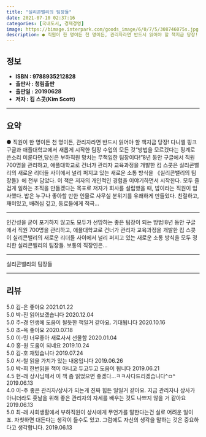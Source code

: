 ```yaml
---
title: "실리콘밸리의 팀장들"
date: 2021-07-10 02:37:16
categories: [국내도서, 경제경영]
image: https://bimage.interpark.com/goods_image/6/0/7/5/308746075s.jpg
description: ● 직원이 한 명이든 천 명이든, 관리자라면 반드시 읽어야 할 책지금 당장! 다니엘 핑크구글과 애플대학교에서 새롭게 시작한 팀장 수업의 모든 것“방법을 모르겠다는 핑계로 쓴소리 미룬다면,당신은 부하직원 망치는 무책임한 팀장이다!”8년 동안 구글에서 직원 700명을 관리하고, 애플대학교
---
```


## **정보**

- **ISBN : 9788935212828**
- **출판사 : 청림출판**
- **출판일 : 20190628**
- **저자 : 킴 스콧(Kim Scott)**

------



## **요약**

●  직원이 한 명이든 천 명이든, 관리자라면 반드시 읽어야 할 책지금 당장! 다니엘 핑크구글과 애플대학교에서 새롭게 시작한 팀장 수업의 모든 것“방법을 모르겠다는 핑계로 쓴소리 미룬다면,당신은 부하직원 망치는 무책임한 팀장이다!”8년 동안 구글에서 직원 700명을 관리하고, 애플대학교로 건너가 관리자 교육과정을 개발한 킴 스콧은 실리콘밸리의 새로운 리더들 사이에서 널리 퍼지고 있는 새로운 소통 방식을 《실리콘밸리의 팀장들》에 전부 담았다. 이 책은 저자의 개인적인 경험을 이야기하면서 시작한다. 모두 즐겁게 일하는 조직을 만들겠다는 목표로 저자가 회사를 설립했을 때, 밥이라는 직원이 입사했다. 밥은 누구나 좋아할 만한 인물로 사무실 분위기를 유쾌하게 만들었다. 친절하고, 재미있고, 배려심 깊고, 동료들에게 적극...

------

인간성을 굳이 포기하지 않고도 모두가 선망하는 좋은 팀장이 되는 방법!8년 동안 구글에서 직원 700명을 관리하고, 애플대학교로 건너가 관리자 교육과정을 개발한 킴 스콧이 실리콘밸리의 새로운 리더들 사이에서 널리 퍼지고 있는 새로운 소통 방식을 모두 정리한 실리콘밸리의 팀장들. 보통의 직장인은... 

------


실리콘밸리의 팀장들 

------


## **리뷰** 

5.0 김-은 좋아요 2021.01.22 <br/>5.0 박-진 읽어보겠습니다 2020.12.04 <br/>5.0 주-경 인생에 도움이 될듯한 책일거 같아요. 기대됩니다  2020.10.16 <br/>5.0 조-옥 좋아요 2020.07.18 <br/>5.0 이-민 너무좋아 새로사서 선물함 2020.01.04 <br/>4.0 홍-원 도움이 되네요 2019.10.24 <br/>5.0 김-호 재밌습니다 2019.07.24 <br/>5.0 서-철 읽을 가치가 있는 내용입니다 2019.06.26 <br/>5.0 박-희 한번읽을 책이 아니고 두고두고 도움이 됩니다 2019.06.21 <br/>4.5 현-래 상사님께서 이 책 좀 읽었으면 좋겠다...ㅋㅋ사다드리겠습니다^ㅁ^ 2019.06.13 <br/>4.0 이-주 좋은 관리자/상사가 되는게 진짜 힘든 일일거 같아요. 지금 관리자나 상사가 아니더라도 훗날을 위해 좋은 관리자의 자세를 배우는 것도 나쁘지 않을 거 같아요 2019.06.13 <br/>5.0 최-래 사회생활에서 부하직원이 상사에게 무언가를 말한다는건 실로 어려운 일이죠. 자칫하면 대든다는 생각이 들수도 있고. 그럼에도 자신의 생각을 말하는 것은 중요하다고 생각합니다. 2019.06.13 <br/>